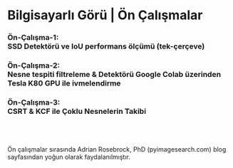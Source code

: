 # Bilgisayarlı Görü | Ön Çalışmalar
### Ön-Çalışma-1: <br>SSD Detektörü ve IoU performans ölçümü (tek-çerçeve)

### Ön-Çalışma-2: <br>Nesne tespiti filtreleme & Detektörü Google Colab üzerinden Tesla K80 GPU ile ivmelendirme

### Ön-Çalışma-3: <br>CSRT & KCF ile Çoklu Nesnelerin Takibi


<br><br><br>
Ön çalışmalar sırasında Adrian Rosebrock, PhD (pyimagesearch.com) blog sayfasından yoğun olarak faydalanılmıştır.
